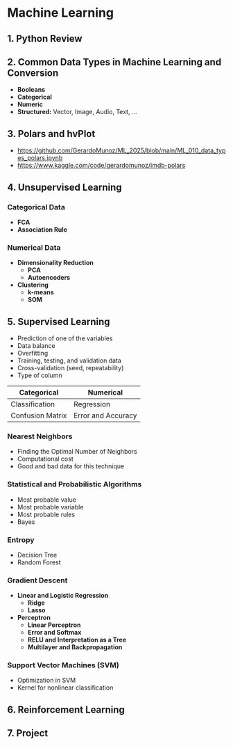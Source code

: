 # Machine Learning

## 1. Python Review

## 2. Common Data Types in Machine Learning and Conversion
- **Booleans**
- **Categorical**
- **Numeric**
- **Structured:** Vector, Image, Audio, Text, …

## 3. Polars and hvPlot
* https://github.com/GerardoMunoz/ML_2025/blob/main/ML_010_data_types_polars.ipynb
* https://www.kaggle.com/code/gerardomunoz/imdb-polars

## 4. Unsupervised Learning
### Categorical Data
- **FCA**
- **Association Rule**
### Numerical Data
- **Dimensionality Reduction**
  - **PCA**
  - **Autoencoders**
- **Clustering**
  - **k-means**
  - **SOM**

## 5. Supervised Learning
- Prediction of one of the variables
- Data balance
- Overfitting
- Training, testing, and validation data
- Cross-validation (seed, repeatability)
- Type of column

| **Categorical** | **Numerical** |
|---------------|-------------|
| Classification | Regression |
| Confusion Matrix | Error and Accuracy |


### Nearest Neighbors 
- Finding the Optimal Number of Neighbors
- Computational cost
- Good and bad data for this technique

### Statistical and Probabilistic Algorithms
- Most probable value
- Most probable variable
- Most probable rules
- Bayes

### Entropy
- Decision Tree
- Random Forest

### Gradient Descent
- **Linear and Logistic Regression**
  - **Ridge**
  - **Lasso**
- **Perceptron**
  - **Linear Perceptron**
  - **Error and Softmax**
  - **RELU and Interpretation as a Tree**
  - **Multilayer and Backpropagation**

### Support Vector Machines (SVM)
- Optimization in SVM
- Kernel for nonlinear classification

## 6. Reinforcement Learning

## 7. Project
